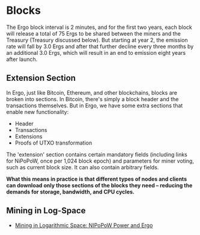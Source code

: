 # Blocks

The Ergo block interval is 2 minutes, and for the first two years, each block will release a total of 75 Ergs to be shared between the miners and the Treasury (Treasury discussed below). But starting at year 2, the emission rate will fall by 3.0 Ergs and after that further decline every three months by an additional 3.0 Ergs, which will result in an end to emission eight years after launch.

## Extension Section

In Ergo, just like Bitcoin, Ethereum, and other blockchains, blocks are broken into sections. In Bitcoin, there's simply a block header and the transactions themselves. But in Ergo, we have some extra sections that enable new functionality:

* Header
* Transactions
* Extensions
* Proofs of UTXO transformation

The 'extension' section contains certain mandatory fields (including links for NiPoPoW, once per 1,024 block epoch) and parameters for miner voting, such as current block size. It can also contain arbitrary fields.

**What this means in practice is that different types of nodes and clients can download only those sections of the blocks they need – reducing the demands for storage, bandwidth, and CPU cycles.**


## Mining in Log-Space
- [Mining in Logarithmic Space: NIPoPoW Power and Ergo](https://ergoplatform.org/en/blog/2021-07-19-mining-in-logarithmic-space-nipopow-power-and-ergo/)